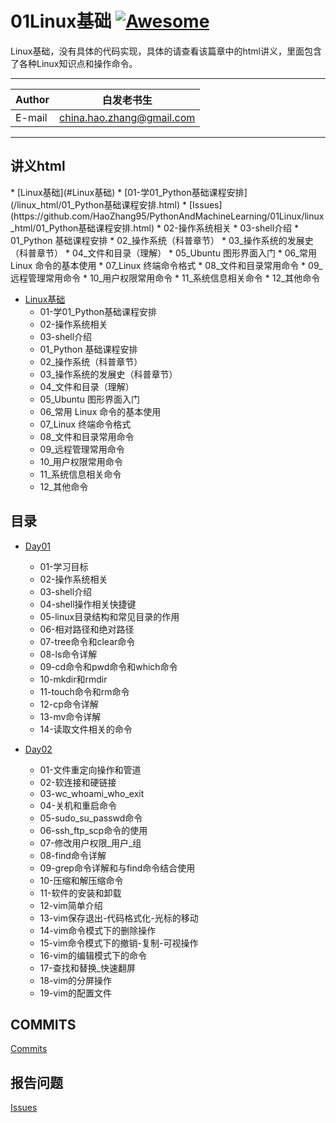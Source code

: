# 01Linux基础 [![Awesome](https://cdn.rawgit.com/sindresorhus/awesome/d7305f38d29fed78fa85652e3a63e154dd8e8829/media/badge.svg)](https://github.com/sindresorhus/awesome)

Linux基础，没有具体的代码实现，具体的请查看该篇章中的html讲义，里面包含了各种Linux知识点和操作命令。
****
	
|Author|白发老书生|
|---|---
|E-mail|china.hao.zhang@gmail.com

****
<h2 id="catalog">讲义html</h2>
* [Linux基础](#Linux基础)
    * [01-学01_Python基础课程安排](/linux_html/01_Python基础课程安排.html)
    * [Issues](https://github.com/HaoZhang95/PythonAndMachineLearning/01Linux/linux_html/01_Python基础课程安排.html)
    * 02-操作系统相关
    * 03-shell介绍
    * 01_Python 基础课程安排
    * 02_操作系统（科普章节）
    * 03_操作系统的发展史（科普章节）
    * 04_文件和目录（理解）
    * 05_Ubuntu 图形界面入门
    * 06_常用 Linux 命令的基本使用
    * 07_Linux 终端命令格式
    * 08_文件和目录常用命令
    * 09_远程管理常用命令
    * 10_用户权限常用命令
    * 11_系统信息相关命令
    * 12_其他命令

* [Linux基础](#Linux基础)
    * 01-学01_Python基础课程安排
    * 02-操作系统相关
    * 03-shell介绍
    * 01_Python 基础课程安排
    * 02_操作系统（科普章节）
    * 03_操作系统的发展史（科普章节）
    * 04_文件和目录（理解）
    * 05_Ubuntu 图形界面入门
    * 06_常用 Linux 命令的基本使用
    * 07_Linux 终端命令格式
    * 08_文件和目录常用命令
    * 09_远程管理常用命令
    * 10_用户权限常用命令
    * 11_系统信息相关命令
    * 12_其他命令

<h2 id="catalog">目录</h2>


* [Day01](#day01)
    * 01-学习目标
    * 02-操作系统相关
    * 03-shell介绍
    * 04-shell操作相关快捷键
    * 05-linux目录结构和常见目录的作用
    * 06-相对路径和绝对路径
    * 07-tree命令和clear命令
    * 08-ls命令详解
    * 09-cd命令和pwd命令和which命令
    * 10-mkdir和rmdir
    * 11-touch命令和rm命令
    * 12-cp命令详解
    * 13-mv命令详解
    * 14-读取文件相关的命令
   
 * [Day02](#day02)
     * 01-文件重定向操作和管道
     * 02-软连接和硬链接
     * 03-wc_whoami_who_exit
     * 04-关机和重启命令
     * 05-sudo_su_passwd命令
     * 06-ssh_ftp_scp命令的使用
     * 07-修改用户权限_用户_组
     * 08-find命令详解
     * 09-grep命令详解和与find命令结合使用
     * 10-压缩和解压缩命令
     * 11-软件的安装和卸载
     * 12-vim简单介绍
     * 13-vim保存退出-代码格式化-光标的移动
     * 14-vim命令模式下的删除操作
     * 15-vim命令模式下的撤销-复制-可视操作
     * 16-vim的编辑模式下的命令
     * 17-查找和替换_快速翻屏
     * 18-vim的分屏操作
     * 19-vim的配置文件

## COMMITS

[Commits](https://github.com/HaoZhang95/PythonAndMachineLearning/commits/master)

## 报告问题

[Issues](https://github.com/HaoZhang95/PythonAndMachineLearning/issues)

